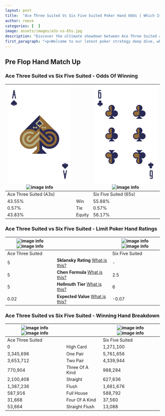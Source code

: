 ```yaml
---
layout: post
title:  "Ace Three Suited Vs Six Five Suited Poker Hand Odds | Which Is The Better Hand In Poker? A Complete Guide"
author: reece
categories: [  ]
image: assets/images/a3s-vs-65s.jpg
description: "Discover the ultimate showdown between Ace Three Suited and Six Five Suited in poker! Uncover the odds, strategies, and scenarios where one hand triumphs over the other. Get ready to up your poker game with this thrilling analysis."
first_paragraph: "<p>Welcome to our latest poker strategy deep dive, where we're pitting two distinct hands against each other in a high-stakes showdown: Ace Three Suited vs Six Five Suited.</p><p>In the dynamic world of poker, every decision counts, and knowing which hand holds the upper hand is key to your success at the table.</p><p>In this article, we'll dissect these two hands, explore the scenarios where one dominates the other, and equip you with the knowledge to make strategic choices that can tip the odds in your favor.</p><p>Get ready to unravel the intriguing dynamics of these poker hands and elevate your game to new heights.</p>"
---
```




[comment]: # (sp0)

## Pre Flop Hand Match Up

<div class="table hand-ratings" markdown="1"> 



### Ace Three Suited vs Six Five Suited - Odds Of Winning


    
| ![image info](assets/images/hand1/a.png) ![image info](assets/images/hand1/3s.png) |  | ![image info](assets/images/hand2/6.png) ![image info](assets/images/hand2/5s.png) |
| -------- | -------- | -------- |
| Ace Three Suited (A3s) |  | Six Five Suited (65s) |
| 43.55% | Win | 55.88% |
| 0.57% | Tie | 0.57% |
| 43.83% | Equity | 56.17% |




[comment]: # (sp1)



### Ace Three Suited vs Six Five Suited - Limit Poker Hand Ratings


    
| ![image info](https://www.riverpairs.com/assets/images/hand1/a.png) ![image info](https://www.riverpairs.com/assets/images/hand1/3s.png) |  | ![image info](https://www.riverpairs.com/assets/images/hand2/6.png) ![image info](https://www.riverpairs.com/assets/images/hand2/5s.png) |
| -------- | -------- | -------- |
| Ace Three Suited |  | Six Five Suited |
| 5 | **Sklansky Rating** [What is this?](/sklansky-rating-explained) | - |
| 5 | **Chen Formula** [What is this?](/chen-formula-explained) | 2.5 |
| 5 | **Hellmuth Tier** [What is this?](/Hellmuth-tier-explained) | 6 |
| 0.02 | **Expected Value** [What is this?](/expected-value-explained) | -0.07 |




[comment]: # (sp2)



### Ace Three Suited vs Six Five Suited - Winning Hand Breakdown


    
| ![image info](https://www.riverpairs.com/assets/images/hand1/a.png) ![image info](https://www.riverpairs.com/assets/images/hand1/3s.png) |  | ![image info](https://www.riverpairs.com/assets/images/hand2/6.png) ![image info](https://www.riverpairs.com/assets/images/hand2/5s.png) |
| -------- | -------- | -------- |
| Ace Three Suited |  | Six Five Suited |
| 0 | High Card | 1,271,100 |
| 3,345,696 | One Pair | 5,761,656 |
| 3,653,712 | Two Pair | 4,339,944 |
| 770,904 | Three Of A Kind | 988,284 |
| 2,100,408 | Straight | 627,636 |
| 1,387,236 | Flush | 1,681,676 |
| 587,916 | Full House | 588,792 |
| 31,668 | Four Of A Kind | 37,560 |
| 53,664 | Straight Flush | 13,088 |




[comment]: # (sp3)



</div>

[comment]: # (sp4)



[comment]: # (sp5)

